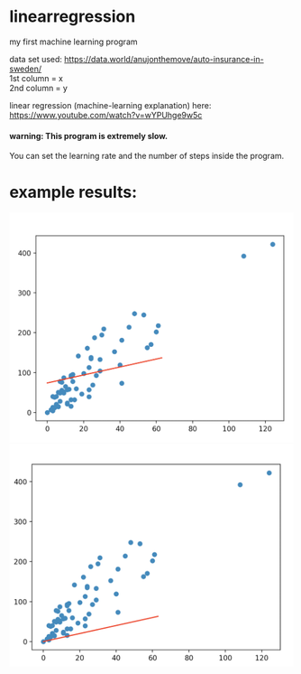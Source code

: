 # linearregression
my first machine learning program

data set used: https://data.world/anujonthemove/auto-insurance-in-sweden/     
1st column = x     
2nd column = y    

linear regression (machine-learning explanation) here: https://www.youtube.com/watch?v=wYPUhge9w5c     

#### warning: This program is extremely slow.

You can set the learning rate and the number of steps inside the program.     

# example results:
![example 1](https://github.com/AnthonyAndroulakis/linearregression/blob/master/example1.png)
![example 2](https://github.com/AnthonyAndroulakis/linearregression/blob/master/example2.png)
